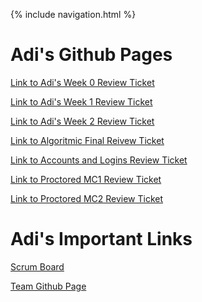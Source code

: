 {% include navigation.html %}

<h1>Adi's Github Pages</h1>

[Link to Adi's Week 0 Review Ticket](https://adi-k-coding.github.io/Tri3-Adi/index)

[Link to Adi's Week 1 Review Ticket](https://github.com/Adi-K-Coding/Tri3-Adi/issues/3)

[Link to Adi's Week 2 Review Ticket](https://github.com/Adi-K-Coding/Tri3-Adi/issues/4)

[Link to Algoritmic Final Reivew Ticket](https://github.com/Adi-K-Coding/Tri3-Adi/issues/5)

[Link to Accounts and Logins Review Ticket](https://github.com/Adi-K-Coding/Tri3-Adi/issues/6)

[Link to Proctored MC1 Review Ticket](https://github.com/Adi-K-Coding/Tri3-Adi/issues/7)

[Link to Proctored MC2 Review Ticket](https://github.com/Adi-K-Coding/Tri3-Adi/issues/8)

<h1>Adi's Important Links</h1>

[Scrum Board](https://github.com/Adi-K-Coding/Tri3-Adi/projects/1)

[Team Github Page]()
